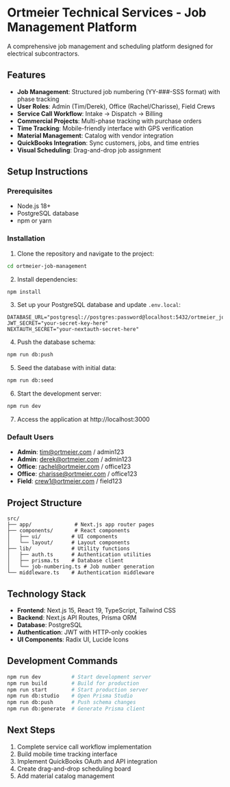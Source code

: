 # Ortmeier Technical Services - Job Management Platform

A comprehensive job management and scheduling platform designed for electrical subcontractors.

## Features

- **Job Management**: Structured job numbering (YY-###-SSS format) with phase tracking
- **User Roles**: Admin (Tim/Derek), Office (Rachel/Charisse), Field Crews
- **Service Call Workflow**: Intake → Dispatch → Billing
- **Commercial Projects**: Multi-phase tracking with purchase orders
- **Time Tracking**: Mobile-friendly interface with GPS verification
- **Material Management**: Catalog with vendor integration
- **QuickBooks Integration**: Sync customers, jobs, and time entries
- **Visual Scheduling**: Drag-and-drop job assignment

## Setup Instructions

### Prerequisites

- Node.js 18+ 
- PostgreSQL database
- npm or yarn

### Installation

1. Clone the repository and navigate to the project:
```bash
cd ortmeier-job-management
```

2. Install dependencies:
```bash
npm install
```

3. Set up your PostgreSQL database and update `.env.local`:
```env
DATABASE_URL="postgresql://postgres:password@localhost:5432/ortmeier_jobs"
JWT_SECRET="your-secret-key-here"
NEXTAUTH_SECRET="your-nextauth-secret-here"
```

4. Push the database schema:
```bash
npm run db:push
```

5. Seed the database with initial data:
```bash
npm run db:seed
```

6. Start the development server:
```bash
npm run dev
```

7. Access the application at http://localhost:3000

### Default Users

- **Admin**: tim@ortmeier.com / admin123
- **Admin**: derek@ortmeier.com / admin123  
- **Office**: rachel@ortmeier.com / office123
- **Office**: charisse@ortmeier.com / office123
- **Field**: crew1@ortmeier.com / field123

## Project Structure

```
src/
├── app/              # Next.js app router pages
├── components/       # React components
│   ├── ui/          # UI components
│   └── layout/      # Layout components
├── lib/             # Utility functions
│   ├── auth.ts      # Authentication utilities
│   ├── prisma.ts    # Database client
│   └── job-numbering.ts # Job number generation
└── middleware.ts    # Authentication middleware
```

## Technology Stack

- **Frontend**: Next.js 15, React 19, TypeScript, Tailwind CSS
- **Backend**: Next.js API Routes, Prisma ORM
- **Database**: PostgreSQL
- **Authentication**: JWT with HTTP-only cookies
- **UI Components**: Radix UI, Lucide Icons

## Development Commands

```bash
npm run dev          # Start development server
npm run build        # Build for production
npm run start        # Start production server
npm run db:studio    # Open Prisma Studio
npm run db:push      # Push schema changes
npm run db:generate  # Generate Prisma client
```

## Next Steps

1. Complete service call workflow implementation
2. Build mobile time tracking interface
3. Implement QuickBooks OAuth and API integration
4. Create drag-and-drop scheduling board
5. Add material catalog management